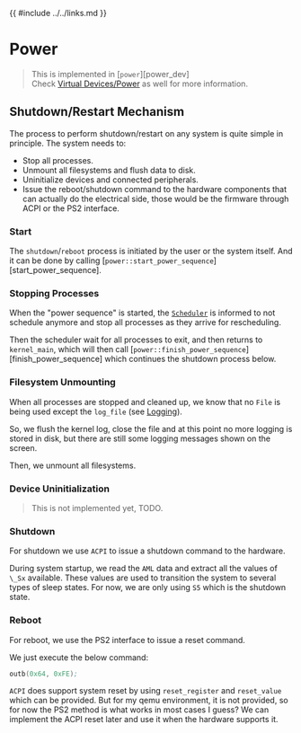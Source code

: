 {{ #include ../../links.md }}

# Power

> This is implemented in [`power`][power_dev]<br>
> Check [Virtual Devices/Power](../virtual_devices/power.md) as well for more information.

## Shutdown/Restart Mechanism

The process to perform shutdown/restart on any system is quite simple in principle. The system needs to:
- Stop all processes.
- Unmount all filesystems and flush data to disk.
- Uninitialize devices and connected peripherals.
- Issue the reboot/shutdown command to the hardware components that can actually do the electrical side, those would be the firmware through ACPI or the PS2 interface.

### Start
The `shutdown`/`reboot` process is initiated by the user or the system itself. And it can be done
by calling [`power::start_power_sequence`][start_power_sequence].


### Stopping Processes
When the "power sequence" is started, the [`Scheduler`](../processes/scheduler.md) is informed
to not schedule anymore and stop all processes as they arrive for rescheduling.

Then the scheduler wait for all processes to exit,
and then returns to `kernel_main`, which will then call
[`power::finish_power_sequence`][finish_power_sequence] which continues the shutdown process below.

### Filesystem Unmounting
When all processes are stopped and cleaned up, we know that no
`File` is being used except the `log_file` (see [Logging](../logging/index.md)).

So, we flush the kernel log, close the file and at this point no more logging is stored in disk, but there
are still some logging messages shown on the screen.

Then, we unmount all filesystems.

### Device Uninitialization

> This is not implemented yet, TODO.

### Shutdown

For shutdown we use `ACPI` to issue a shutdown command to the hardware.

During system startup, we read the `AML` data and extract all the values of `\_Sx` available. These values
are used to transition the system to several types of sleep states.
For now, we are only using `S5` which is the shutdown state.

### Reboot
For reboot, we use the PS2 interface to issue a reset command.

We just execute the below command:
```asm
outb(0x64, 0xFE);
```

`ACPI` does support system reset by using `reset_register` and `reset_value` which can be provided.
But for my qemu environment, it is not provided, so for now the PS2 method is what works in most
cases I guess?
We can implement the ACPI reset later and use it when the hardware supports it.
